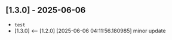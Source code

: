 ## [1.3.0] - 2025-06-06

-  `test`
- [1.3.0] <-- [1.2.0] [2025-06-06 04:11:56.180985] minor update


